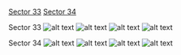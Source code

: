 [Sector 33](#sector33)
[Sector 34](#sector34)

<a name = "sector33"></a>
Sector 33
![alt text](/images/HATS-70_Sector_33/HATS-70_Sector_33_a_TimeSeries.png)
![alt text](/images/HATS-70_Sector_33/HATS-70_Sector_33_b_FoldedLightCurve.png)
![alt text](/images/HATS-70_Sector_33/HATS-70_Sector_33_b_IndividualTransitsWithFit.png)
![alt text](/images/HATS-70_Sector_33/HATS-70_Sector_33_c_TimingResiduals.png)

<a name = "sector34"></a>
Sector 34
![alt text](/images/HATS-70_Sector_34/HATS-70_Sector_34_a_TimeSeries.png)
![alt text](/images/HATS-70_Sector_34/HATS-70_Sector_34_b_FoldedLightCurve.png)
![alt text](/images/HATS-70_Sector_34/HATS-70_Sector_34_b_IndividualTransitsWithFit.png)
![alt text](/images/HATS-70_Sector_34/HATS-70_Sector_34_c_TimingResiduals.png)

